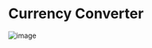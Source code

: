 # Currency Converter

![image](https://user-images.githubusercontent.com/101184569/189298835-54904f28-36a1-4264-b8b7-cbbe51e5ce64.png)
